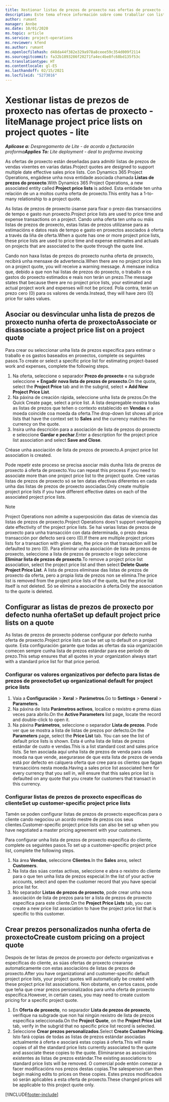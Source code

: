 ```yaml
---
title: Xestionar listas de prezos de proxecto nas ofertas de proxecto - lite
description: Este tema ofrece información sobre como traballar con listas de prezos de proxecto nas ofertas. (Sales)
author: rumant
manager: Annbe
ms.date: 10/01/2020
ms.topic: article
ms.service: project-operations
ms.reviewer: kfend
ms.author: rumant
ms.openlocfilehash: d48da44f382e329a978a8ceee59c354d009f2114
ms.sourcegitcommit: fa32b1893286f20271fa4ec4be8fc68bd135f53c
ms.translationtype: HT
ms.contentlocale: gl-ES
ms.lasthandoff: 02/15/2021
ms.locfileid: "5273016"
---
```

# <a name="manage-project-price-lists-on-project-quotes---lite"></a><span data-ttu-id="953e9-104">Xestionar listas de prezos de proxecto nas ofertas de proxecto - lite</span><span class="sxs-lookup"><span data-stu-id="953e9-104">Manage project price lists on project quotes - lite</span></span>

<span data-ttu-id="953e9-105">_**Aplícase a:** Despregamento de Lite - de acordo a facturación proforma_</span><span class="sxs-lookup"><span data-stu-id="953e9-105">_**Applies To:** Lite deployment - deal to proforma invoicing_</span></span>

<span data-ttu-id="953e9-106">As ofertas de proxecto están deseñadas para admitir listas de prezos de vendas vixentes en varias datas.</span><span class="sxs-lookup"><span data-stu-id="953e9-106">Project quotes are designed to support multiple date effective sales price lists.</span></span> <span data-ttu-id="953e9-107">Con Dynamics 365 Project Operations, engádese unha nova entidade asociada chamada **Listas de prezos do proxecto**.</span><span class="sxs-lookup"><span data-stu-id="953e9-107">With Dynamics 365 Project Operations, a new associated entity called **Project price lists** is added.</span></span> <span data-ttu-id="953e9-108">Esta entidade ten unha relación de un a moitos cunha oferta de proxecto.</span><span class="sxs-lookup"><span data-stu-id="953e9-108">This entity has a 1-to-many relationship to a project quote.</span></span>

<span data-ttu-id="953e9-109">As listas de prezos de proxecto úsanse para fixar o prezo das transaccións de tempo e gasto nun proxecto.</span><span class="sxs-lookup"><span data-stu-id="953e9-109">Project price lists are used to price time and expense transactions on a project.</span></span> <span data-ttu-id="953e9-110">Cando unha oferta ten unha ou máis listas de prezos de proxecto, estas listas de prezos utilízanse para as estimacións e datos reais de tempo e gasto en proxectos asociados á oferta a través da liña de oferta.</span><span class="sxs-lookup"><span data-stu-id="953e9-110">When a quote has one or more project price lists, these price lists are used to price time and expense estimates and actuals on projects that are associated to the quote through the quote line.</span></span>

<span data-ttu-id="953e9-111">Cando non haxa listas de prezos do proxecto nunha oferta de proxecto, recibirá unha mensaxe de advertencia.</span><span class="sxs-lookup"><span data-stu-id="953e9-111">When there are no project price lists on a project quote, you will receive a warning message.</span></span> <span data-ttu-id="953e9-112">A mensaxe indica que, debido a que non hai listas de prezos do proxecto, o traballo e os gastos do proxecto estimados e reais non terán un prezo.</span><span class="sxs-lookup"><span data-stu-id="953e9-112">The message states that because there are no project price lists, your estimated and actual project work and expenses will not be priced.</span></span> <span data-ttu-id="953e9-113">Pola contra, terán un prezo cero (0) para os valores de venda.</span><span class="sxs-lookup"><span data-stu-id="953e9-113">Instead, they will have zero (0) price for sales values.</span></span>

## <a name="associate-or-disassociate-a-project-price-list-on-a-project-quote"></a><span data-ttu-id="953e9-114">Asociar ou desvincular unha lista de prezos de proxecto nunha oferta de proxecto</span><span class="sxs-lookup"><span data-stu-id="953e9-114">Associate or disassociate a project price list on a project quote</span></span>

<span data-ttu-id="953e9-115">Para crear ou seleccionar unha lista de prezos específica para estimar o traballo e os gastos baseados en proxectos, complete os seguintes pasos.</span><span class="sxs-lookup"><span data-stu-id="953e9-115">To create or select a specific price list for estimating project-based work and expenses, complete the following steps.</span></span>

1. <span data-ttu-id="953e9-116">Na oferta, seleccione o separador **Prezo do proxecto** e na subgrade seleccione **+ Engadir nova lista de prezos de proxecto**.</span><span class="sxs-lookup"><span data-stu-id="953e9-116">On the quote, select the **Project Price** tab and in the subgrid, select **+ Add New Project Price List**.</span></span>
2. <span data-ttu-id="953e9-117">Na páxina de creación rápida, seleccione unha lista de prezos.</span><span class="sxs-lookup"><span data-stu-id="953e9-117">On the Quick Create page, select a price list.</span></span> <span data-ttu-id="953e9-118">A lista despregable mostra todas as listas de prezos que teñen o contexto establecido en **Vendas** e a moeda coincide coa moeda da oferta.</span><span class="sxs-lookup"><span data-stu-id="953e9-118">The drop-down list shows all price lists that have the context set to **Sales** and the currency matches the currency on the quote.</span></span>
4. <span data-ttu-id="953e9-119">Insira unha descrición para a asociación de lista de prezos do proxecto e seleccione **Gardar e pechar**.</span><span class="sxs-lookup"><span data-stu-id="953e9-119">Enter a description for the project price list association and select **Save and Close**.</span></span>

<span data-ttu-id="953e9-120">Créase unha asociación de lista de prezos de proxecto.</span><span class="sxs-lookup"><span data-stu-id="953e9-120">A project price list association is created.</span></span>

<span data-ttu-id="953e9-121">Pode repetir este proceso se precisa asociar máis dunha lista de prezos de proxecto á oferta de proxecto.</span><span class="sxs-lookup"><span data-stu-id="953e9-121">You can repeat this process if you need to associate more than one project price list to the project quote.</span></span> <span data-ttu-id="953e9-122">Cree varias listas de prezos de proxecto só se ten datas efectivas diferentes en cada unha das listas de prezos de proxecto asociadas.</span><span class="sxs-lookup"><span data-stu-id="953e9-122">Only create multiple project price lists if you have different effective dates on each of the associated project price lists.</span></span>

> [!NOTE]
> <span data-ttu-id="953e9-123">Project Operations non admite a superposición das datas de vixencia das listas de prezos de proxecto.</span><span class="sxs-lookup"><span data-stu-id="953e9-123">Project Operations does't support overlapping date effectivity of the project price lists.</span></span> <span data-ttu-id="953e9-124">Se hai varias listas de prezos de proxecto para unha transacción con data determinada, o prezo desa transacción por defecto será cero (0).</span><span class="sxs-lookup"><span data-stu-id="953e9-124">If there are multiple project prices lists for a transaction with given date, the price on that transaction will be defaulted to zero (0).</span></span>
<span data-ttu-id="953e9-125">Para eliminar unha asociación de lista de prezos de proxecto, seleccione a lista de prezos de proxecto e logo seleccione **Eliminar lista de prezos de proxecto**.</span><span class="sxs-lookup"><span data-stu-id="953e9-125">To remove a project price list association, select the project price list and then select **Delete Quote Project Price List**.</span></span> <span data-ttu-id="953e9-126">A lista de prezos elimínase das listas de prezos de proxecto da oferta, pero a propia lista de prezos non se elimina.</span><span class="sxs-lookup"><span data-stu-id="953e9-126">The price list is removed from the project price lists of the quote, but the price list itself is not deleted.</span></span> <span data-ttu-id="953e9-127">Só se elimina a asociación á oferta.</span><span class="sxs-lookup"><span data-stu-id="953e9-127">Only the association to the quote is deleted.</span></span>

## <a name="set-up-default-project-price-lists-on-a-quote"></a><span data-ttu-id="953e9-128">Configurar as listas de prezos de proxecto por defecto nunha oferta</span><span class="sxs-lookup"><span data-stu-id="953e9-128">Set up default project price lists on a quote</span></span>

<span data-ttu-id="953e9-129">As listas de prezos de proxecto pódense configurar por defecto nunha oferta de proxecto.</span><span class="sxs-lookup"><span data-stu-id="953e9-129">Project price lists can be set up to default on a project quote.</span></span> <span data-ttu-id="953e9-130">Esta configuración garante que todas as ofertas da súa organización comecen sempre cunha lista de prezos estándar para ese período de prezo.</span><span class="sxs-lookup"><span data-stu-id="953e9-130">This setup ensures that all quotes in your organization always start with a standard price list for that price period.</span></span>

### <a name="set-up-organizational-default-for-project-price-lists"></a><span data-ttu-id="953e9-131">Configurar os valores organizativos por defecto para listas de prezos de proxecto</span><span class="sxs-lookup"><span data-stu-id="953e9-131">Set up organizational default for project price lists</span></span>

1. <span data-ttu-id="953e9-132">Vaia a **Configuración** > **Xeral** > **Parámetros**.</span><span class="sxs-lookup"><span data-stu-id="953e9-132">Go to **Settings** > **General** > **Parameters**.</span></span>
2. <span data-ttu-id="953e9-133">Na páxina de lista **Parámetros activos**, localice o rexistro e prema dúas veces para abrilo.</span><span class="sxs-lookup"><span data-stu-id="953e9-133">On the **Active Parameters** list page, locate the record and double-click to open it.</span></span> 
3. <span data-ttu-id="953e9-134">Na páxina **Parámetros**, seleccione o separador **Lista de prezos**. Pode ver que se mostra a lista de listas de prezos por defecto.</span><span class="sxs-lookup"><span data-stu-id="953e9-134">On the **Parameters** page, select the **Price List** tab. You can see the list of default price lists is shown.</span></span> <span data-ttu-id="953e9-135">Esta é unha lista de listas de prezos estándar de custo e vendas.</span><span class="sxs-lookup"><span data-stu-id="953e9-135">This is a list standard cost and sales price lists.</span></span> <span data-ttu-id="953e9-136">Se ten asociada aquí unha lista de prezos de venda para cada moeda na que vende, asegurarase de que esta lista de prezos de venda está por defecto en calquera oferta que cree para os clientes que fagan transaccións nesta moeda.</span><span class="sxs-lookup"><span data-stu-id="953e9-136">Having a sales price list associated here for every currency that you sell in, will ensure that this sales price list is defaulted on any quote that you create for customers that transact in this currency.</span></span>

### <a name="set-up-customer-specific-project-price-lists"></a><span data-ttu-id="953e9-137">Configurar listas de prezos de proxecto específicas do cliente</span><span class="sxs-lookup"><span data-stu-id="953e9-137">Set up customer-specific project price lists</span></span>

<span data-ttu-id="953e9-138">Tamén se poden configurar listas de prezos de proxecto específicas para o cliente cando negociou un acordo mestre de prezos cos seus clientes.</span><span class="sxs-lookup"><span data-stu-id="953e9-138">Customer-specific project price lists can also be set up when you have negotiated a master pricing agreement with your customers.</span></span>

<span data-ttu-id="953e9-139">Para configurar unha lista de prezos de proxecto específica do cliente, complete os seguintes pasos.</span><span class="sxs-lookup"><span data-stu-id="953e9-139">To set up a customer-specific project price list, complete the following steps.</span></span>

1. <span data-ttu-id="953e9-140">Na área **Vendas**, seleccione **Clientes**.</span><span class="sxs-lookup"><span data-stu-id="953e9-140">In the **Sales** area, select **Customers**.</span></span>
2. <span data-ttu-id="953e9-141">Na lista das súas contas activas, seleccione e abra o rexistro do cliente para o que ten unha lista de prezos especial.</span><span class="sxs-lookup"><span data-stu-id="953e9-141">In the list of your active accounts, select and open the customer record that you have special price list for.</span></span>
3. <span data-ttu-id="953e9-142">No separador **Listas de prezos de proxecto**, pode crear unha nova asociación de lista de prezos para ter a lista de prezos de proxecto específica para este cliente.</span><span class="sxs-lookup"><span data-stu-id="953e9-142">On the **Project Price Lists** tab, you can create a new price list association to have the project price list that is specific to this customer.</span></span>

## <a name="create-custom-pricing-on-a-project-quote"></a><span data-ttu-id="953e9-143">Crear prezos personalizados nunha oferta de proxecto</span><span class="sxs-lookup"><span data-stu-id="953e9-143">Create custom pricing on a project quote</span></span>

<span data-ttu-id="953e9-144">Despois de ter listas de prezos de proxecto por defecto organizativas e específicas do cliente, as súas ofertas de proxecto crearanse automaticamente con estas asociacións de listas de prezos de proxecto.</span><span class="sxs-lookup"><span data-stu-id="953e9-144">After you have organizational and customer-specific default project price lists, your project quotes will automatically be created with these project price list associations.</span></span> <span data-ttu-id="953e9-145">Non obstante, en certos casos, pode que teña que crear prezos personalizados para unha oferta de proxecto específica.</span><span class="sxs-lookup"><span data-stu-id="953e9-145">However, in certain cases, you may need to create custom pricing for a specific project quote.</span></span> 

1. <span data-ttu-id="953e9-146">En **Oferta de proxecto**, no separador **Lista de prezos de proxecto**, verifique na subgrade que non hai ningún rexistro de lista de prezos específica seleccionada.</span><span class="sxs-lookup"><span data-stu-id="953e9-146">On the **Project Quote**, on the **Project Price List** tab, verify in the subgrid that no specific price list record is selected.</span></span>
2. <span data-ttu-id="953e9-147">Seleccione **Crear prezos personalizados**.</span><span class="sxs-lookup"><span data-stu-id="953e9-147">Select **Create Custom Pricing**.</span></span> <span data-ttu-id="953e9-148">Isto fará copias de todas as listas de prezos estándar asociadas actualmente á oferta e asociará estas copias á oferta.</span><span class="sxs-lookup"><span data-stu-id="953e9-148">This will make copies of all the standard price lists currently associated to the quote and associate these copies to the quote.</span></span> <span data-ttu-id="953e9-149">Eliminaranse as asociacións existentes ás listas de prezos estándar.</span><span class="sxs-lookup"><span data-stu-id="953e9-149">The existing associations to standard price lists will be removed.</span></span> <span data-ttu-id="953e9-150">O comercial pode entón comezar a facer modificacións nos prezos destas copias.</span><span class="sxs-lookup"><span data-stu-id="953e9-150">The salesperson can then begin making edits to prices on these copies.</span></span> <span data-ttu-id="953e9-151">Estes prezos modificados só serán aplicables a esta oferta de proxecto.</span><span class="sxs-lookup"><span data-stu-id="953e9-151">These changed prices will be applicable to this project quote only.</span></span>


[!INCLUDE[footer-include](../../includes/footer-banner.md)]